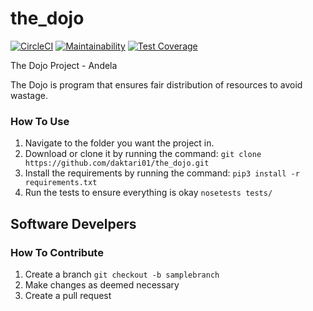 # the_dojo

[![CircleCI](https://circleci.com/gh/daktari01/the_dojo.svg?style=svg)](https://circleci.com/gh/daktari01/the_dojo)
[![Maintainability](https://api.codeclimate.com/v1/badges/f7da29e64a716b46a869/maintainability)](https://codeclimate.com/github/daktari01/the_dojo/maintainability)
[![Test Coverage](https://api.codeclimate.com/v1/badges/f7da29e64a716b46a869/test_coverage)](https://codeclimate.com/github/daktari01/the_dojo/test_coverage)


The Dojo Project - Andela

The Dojo is program that ensures fair distribution of resources to avoid wastage.

### How To Use 

1. Navigate to the folder you want the project in.
2. Download or clone it by running the command: `git clone https://github.com/daktari01/the_dojo.git`
3. Install the requirements by running the command: `pip3 install -r requirements.txt`
4. Run the tests to ensure everything is okay `nosetests tests/`


## Software Develpers
### How To Contribute

1. Create a branch `git checkout -b samplebranch`
2. Make changes as deemed necessary
3. Create a pull request




